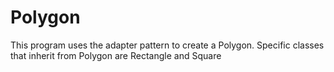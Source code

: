 # Polygon

This program uses the adapter pattern to create a Polygon. 
Specific classes that inherit from Polygon are Rectangle and Square
